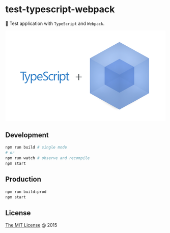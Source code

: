 # test-typescript-webpack

:ledger: Test application with `TypeScript` and `Webpack`.

![logo](./images/logo.png)

## Development

```bash
npm run build # single mode
# or
npm run watch # observe and recompile
npm start
```

## Production

```bash
npm run build:prod
npm start
```

## License

[The MIT License](http://piecioshka.mit-license.org) @ 2015
